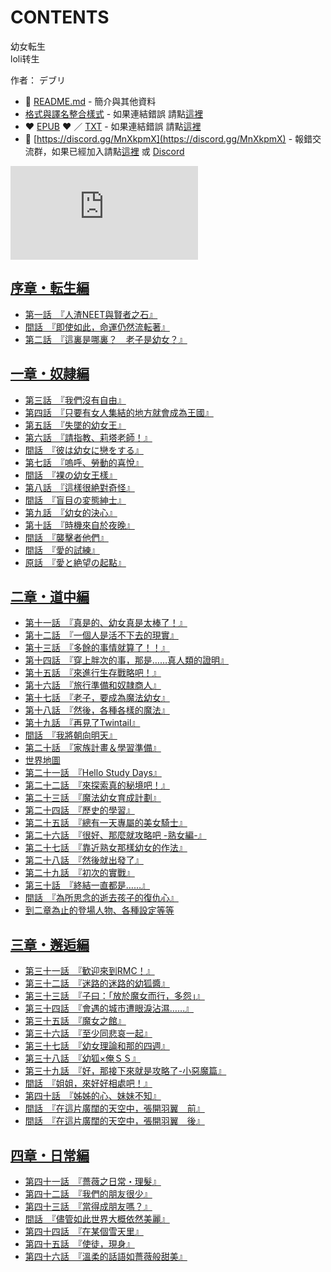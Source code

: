 # CONTENTS

幼女転生  
loli转生  

作者： デブリ  



- :closed_book: [README.md](README.md) - 簡介與其他資料
- [格式與譯名整合樣式](https://github.com/bluelovers/node-novel/blob/master/lib/locales/%E5%B9%BC%E5%A5%B3%E8%BB%A2%E7%94%9F.ts) - 如果連結錯誤 請點[這裡](https://github.com/bluelovers/node-novel/blob/master/lib/locales/)
-  :heart: [EPUB](https://gitlab.com/demonovel/epub-txt/blob/master/ts_out/%E5%B9%BC%E5%A5%B3%E8%BB%A2%E7%94%9F.epub) :heart:  ／ [TXT](https://gitlab.com/demonovel/epub-txt/blob/master/ts_out/out/%E5%B9%BC%E5%A5%B3%E8%BB%A2%E7%94%9F.out.txt) - 如果連結錯誤 請點[這裡](https://gitlab.com/demonovel/epub-txt/blob/master/ts_out/)
- :mega: [https://discord.gg/MnXkpmX](https://discord.gg/MnXkpmX) - 報錯交流群，如果已經加入請點[這裡](https://discordapp.com/channels/467794087769014273/467794088285175809) 或 [Discord](https://discordapp.com/channels/@me)


![導航目錄](https://chart.apis.google.com/chart?cht=qr&chs=150x150&chl=https://gitlab.com/novel-group/txt-source/blob/master/ts/幼女転生/導航目錄.md "導航目錄")




## [序章・転生編](00000_%E5%BA%8F%E7%AB%A0%E3%83%BB%E8%BB%A2%E7%94%9F%E7%B7%A8)

- [第一話　『人渣NEET與賢者之石』](00000_%E5%BA%8F%E7%AB%A0%E3%83%BB%E8%BB%A2%E7%94%9F%E7%B7%A8/00020_%E7%AC%AC%E4%B8%80%E8%A9%B1%E3%80%80%E3%80%8E%E4%BA%BA%E6%B8%A3NEET%E8%88%87%E8%B3%A2%E8%80%85%E4%B9%8B%E7%9F%B3%E3%80%8F.txt)
- [間話　『即使如此，命運仍然流転著』](00000_%E5%BA%8F%E7%AB%A0%E3%83%BB%E8%BB%A2%E7%94%9F%E7%B7%A8/00030_%E9%96%93%E8%A9%B1%E3%80%80%E3%80%8E%E5%8D%B3%E4%BD%BF%E5%A6%82%E6%AD%A4%EF%BC%8C%E5%91%BD%E9%81%8B%E4%BB%8D%E7%84%B6%E6%B5%81%E8%BB%A2%E8%91%97%E3%80%8F.txt)
- [第二話　『這裏是哪裏？　老子是幼女？』](00000_%E5%BA%8F%E7%AB%A0%E3%83%BB%E8%BB%A2%E7%94%9F%E7%B7%A8/00040_%E7%AC%AC%E4%BA%8C%E8%A9%B1%E3%80%80%E3%80%8E%E9%80%99%E8%A3%8F%E6%98%AF%E5%93%AA%E8%A3%8F%EF%BC%9F%E3%80%80%E8%80%81%E5%AD%90%E6%98%AF%E5%B9%BC%E5%A5%B3%EF%BC%9F%E3%80%8F.txt)


## [一章・奴隷編](00010_%E4%B8%80%E7%AB%A0%E3%83%BB%E5%A5%B4%E9%9A%B7%E7%B7%A8)

- [第三話　『我們沒有自由』](00010_%E4%B8%80%E7%AB%A0%E3%83%BB%E5%A5%B4%E9%9A%B7%E7%B7%A8/00060_%E7%AC%AC%E4%B8%89%E8%A9%B1%E3%80%80%E3%80%8E%E6%88%91%E5%80%91%E6%B2%92%E6%9C%89%E8%87%AA%E7%94%B1%E3%80%8F.txt)
- [第四話　『只要有女人集結的地方就會成為王國』](00010_%E4%B8%80%E7%AB%A0%E3%83%BB%E5%A5%B4%E9%9A%B7%E7%B7%A8/00070_%E7%AC%AC%E5%9B%9B%E8%A9%B1%E3%80%80%E3%80%8E%E5%8F%AA%E8%A6%81%E6%9C%89%E5%A5%B3%E4%BA%BA%E9%9B%86%E7%B5%90%E7%9A%84%E5%9C%B0%E6%96%B9%E5%B0%B1%E6%9C%83%E6%88%90%E7%82%BA%E7%8E%8B%E5%9C%8B%E3%80%8F.txt)
- [第五話　『失墜的幼女王』](00010_%E4%B8%80%E7%AB%A0%E3%83%BB%E5%A5%B4%E9%9A%B7%E7%B7%A8/00080_%E7%AC%AC%E4%BA%94%E8%A9%B1%E3%80%80%E3%80%8E%E5%A4%B1%E5%A2%9C%E7%9A%84%E5%B9%BC%E5%A5%B3%E7%8E%8B%E3%80%8F.txt)
- [第六話　『請指教、莉塔老師！』](00010_%E4%B8%80%E7%AB%A0%E3%83%BB%E5%A5%B4%E9%9A%B7%E7%B7%A8/00090_%E7%AC%AC%E5%85%AD%E8%A9%B1%E3%80%80%E3%80%8E%E8%AB%8B%E6%8C%87%E6%95%99%E3%80%81%E8%8E%89%E5%A1%94%E8%80%81%E5%B8%AB%EF%BC%81%E3%80%8F.txt)
- [間話　『彼は幼女に戀をする』](00010_%E4%B8%80%E7%AB%A0%E3%83%BB%E5%A5%B4%E9%9A%B7%E7%B7%A8/00100_%E9%96%93%E8%A9%B1%E3%80%80%E3%80%8E%E5%BD%BC%E3%81%AF%E5%B9%BC%E5%A5%B3%E3%81%AB%E6%88%80%E3%82%92%E3%81%99%E3%82%8B%E3%80%8F.txt)
- [第七話　『嗚呼、勞動的喜悅』](00010_%E4%B8%80%E7%AB%A0%E3%83%BB%E5%A5%B4%E9%9A%B7%E7%B7%A8/00110_%E7%AC%AC%E4%B8%83%E8%A9%B1%E3%80%80%E3%80%8E%E5%97%9A%E5%91%BC%E3%80%81%E5%8B%9E%E5%8B%95%E7%9A%84%E5%96%9C%E6%82%85%E3%80%8F.txt)
- [間話　『裸の幼女王樣』](00010_%E4%B8%80%E7%AB%A0%E3%83%BB%E5%A5%B4%E9%9A%B7%E7%B7%A8/00120_%E9%96%93%E8%A9%B1%E3%80%80%E3%80%8E%E8%A3%B8%E3%81%AE%E5%B9%BC%E5%A5%B3%E7%8E%8B%E6%A8%A3%E3%80%8F.txt)
- [第八話　『這樣很絶對奇怪』](00010_%E4%B8%80%E7%AB%A0%E3%83%BB%E5%A5%B4%E9%9A%B7%E7%B7%A8/00130_%E7%AC%AC%E5%85%AB%E8%A9%B1%E3%80%80%E3%80%8E%E9%80%99%E6%A8%A3%E5%BE%88%E7%B5%B6%E5%B0%8D%E5%A5%87%E6%80%AA%E3%80%8F.txt)
- [間話　『盲目の変態紳士』](00010_%E4%B8%80%E7%AB%A0%E3%83%BB%E5%A5%B4%E9%9A%B7%E7%B7%A8/00140_%E9%96%93%E8%A9%B1%E3%80%80%E3%80%8E%E7%9B%B2%E7%9B%AE%E3%81%AE%E5%A4%89%E6%85%8B%E7%B4%B3%E5%A3%AB%E3%80%8F.txt)
- [第九話　『幼女的決心』](00010_%E4%B8%80%E7%AB%A0%E3%83%BB%E5%A5%B4%E9%9A%B7%E7%B7%A8/00150_%E7%AC%AC%E4%B9%9D%E8%A9%B1%E3%80%80%E3%80%8E%E5%B9%BC%E5%A5%B3%E7%9A%84%E6%B1%BA%E5%BF%83%E3%80%8F.txt)
- [第十話　『時機來自於夜晚』](00010_%E4%B8%80%E7%AB%A0%E3%83%BB%E5%A5%B4%E9%9A%B7%E7%B7%A8/00160_%E7%AC%AC%E5%8D%81%E8%A9%B1%E3%80%80%E3%80%8E%E6%99%82%E6%A9%9F%E4%BE%86%E8%87%AA%E6%96%BC%E5%A4%9C%E6%99%9A%E3%80%8F.txt)
- [間話　『襲擊者他們』](00010_%E4%B8%80%E7%AB%A0%E3%83%BB%E5%A5%B4%E9%9A%B7%E7%B7%A8/00170_%E9%96%93%E8%A9%B1%E3%80%80%E3%80%8E%E8%A5%B2%E6%93%8A%E8%80%85%E4%BB%96%E5%80%91%E3%80%8F.txt)
- [間話　『愛的試練』](00010_%E4%B8%80%E7%AB%A0%E3%83%BB%E5%A5%B4%E9%9A%B7%E7%B7%A8/00180_%E9%96%93%E8%A9%B1%E3%80%80%E3%80%8E%E6%84%9B%E7%9A%84%E8%A9%A6%E7%B7%B4%E3%80%8F.txt)
- [原話　『愛と絶望の起點』](00010_%E4%B8%80%E7%AB%A0%E3%83%BB%E5%A5%B4%E9%9A%B7%E7%B7%A8/00190_%E5%8E%9F%E8%A9%B1%E3%80%80%E3%80%8E%E6%84%9B%E3%81%A8%E7%B5%B6%E6%9C%9B%E3%81%AE%E8%B5%B7%E9%BB%9E%E3%80%8F.txt)


## [二章・道中編](00020_%E4%BA%8C%E7%AB%A0%E3%83%BB%E9%81%93%E4%B8%AD%E7%B7%A8)

- [第十一話　『真是的、幼女真是太棒了！』](00020_%E4%BA%8C%E7%AB%A0%E3%83%BB%E9%81%93%E4%B8%AD%E7%B7%A8/00210_%E7%AC%AC%E5%8D%81%E4%B8%80%E8%A9%B1%E3%80%80%E3%80%8E%E7%9C%9F%E6%98%AF%E7%9A%84%E3%80%81%E5%B9%BC%E5%A5%B3%E7%9C%9F%E6%98%AF%E5%A4%AA%E6%A3%92%E4%BA%86%EF%BC%81%E3%80%8F.txt)
- [第十二話　『一個人是活不下去的現實』](00020_%E4%BA%8C%E7%AB%A0%E3%83%BB%E9%81%93%E4%B8%AD%E7%B7%A8/00220_%E7%AC%AC%E5%8D%81%E4%BA%8C%E8%A9%B1%E3%80%80%E3%80%8E%E4%B8%80%E5%80%8B%E4%BA%BA%E6%98%AF%E6%B4%BB%E4%B8%8D%E4%B8%8B%E5%8E%BB%E7%9A%84%E7%8F%BE%E5%AF%A6%E3%80%8F.txt)
- [第十三話　『多餘的事情就算了！！』](00020_%E4%BA%8C%E7%AB%A0%E3%83%BB%E9%81%93%E4%B8%AD%E7%B7%A8/00230_%E7%AC%AC%E5%8D%81%E4%B8%89%E8%A9%B1%E3%80%80%E3%80%8E%E5%A4%9A%E9%A4%98%E7%9A%84%E4%BA%8B%E6%83%85%E5%B0%B1%E7%AE%97%E4%BA%86%EF%BC%81%EF%BC%81%E3%80%8F.txt)
- [第十四話　『穿上胖次的事，那是……真人類的證明』](00020_%E4%BA%8C%E7%AB%A0%E3%83%BB%E9%81%93%E4%B8%AD%E7%B7%A8/00240_%E7%AC%AC%E5%8D%81%E5%9B%9B%E8%A9%B1%E3%80%80%E3%80%8E%E7%A9%BF%E4%B8%8A%E8%83%96%E6%AC%A1%E7%9A%84%E4%BA%8B%EF%BC%8C%E9%82%A3%E6%98%AF%E2%80%A6%E2%80%A6%E7%9C%9F%E4%BA%BA%E9%A1%9E%E7%9A%84%E8%AD%89%E6%98%8E%E3%80%8F.txt)
- [第十五話　『來進行生存戰略吧！』](00020_%E4%BA%8C%E7%AB%A0%E3%83%BB%E9%81%93%E4%B8%AD%E7%B7%A8/00250_%E7%AC%AC%E5%8D%81%E4%BA%94%E8%A9%B1%E3%80%80%E3%80%8E%E4%BE%86%E9%80%B2%E8%A1%8C%E7%94%9F%E5%AD%98%E6%88%B0%E7%95%A5%E5%90%A7%EF%BC%81%E3%80%8F.txt)
- [第十六話　『旅行準備和奴隷商人』](00020_%E4%BA%8C%E7%AB%A0%E3%83%BB%E9%81%93%E4%B8%AD%E7%B7%A8/00260_%E7%AC%AC%E5%8D%81%E5%85%AD%E8%A9%B1%E3%80%80%E3%80%8E%E6%97%85%E8%A1%8C%E6%BA%96%E5%82%99%E5%92%8C%E5%A5%B4%E9%9A%B7%E5%95%86%E4%BA%BA%E3%80%8F.txt)
- [第十七話　『老子，要成為魔法幼女』](00020_%E4%BA%8C%E7%AB%A0%E3%83%BB%E9%81%93%E4%B8%AD%E7%B7%A8/00270_%E7%AC%AC%E5%8D%81%E4%B8%83%E8%A9%B1%E3%80%80%E3%80%8E%E8%80%81%E5%AD%90%EF%BC%8C%E8%A6%81%E6%88%90%E7%82%BA%E9%AD%94%E6%B3%95%E5%B9%BC%E5%A5%B3%E3%80%8F.txt)
- [第十八話　『然後，各種各樣的魔法』](00020_%E4%BA%8C%E7%AB%A0%E3%83%BB%E9%81%93%E4%B8%AD%E7%B7%A8/00280_%E7%AC%AC%E5%8D%81%E5%85%AB%E8%A9%B1%E3%80%80%E3%80%8E%E7%84%B6%E5%BE%8C%EF%BC%8C%E5%90%84%E7%A8%AE%E5%90%84%E6%A8%A3%E7%9A%84%E9%AD%94%E6%B3%95%E3%80%8F.txt)
- [第十九話　『再見了Twintail』](00020_%E4%BA%8C%E7%AB%A0%E3%83%BB%E9%81%93%E4%B8%AD%E7%B7%A8/00290_%E7%AC%AC%E5%8D%81%E4%B9%9D%E8%A9%B1%E3%80%80%E3%80%8E%E5%86%8D%E8%A6%8B%E4%BA%86Twintail%E3%80%8F.txt)
- [間話　『我將朝向明天』](00020_%E4%BA%8C%E7%AB%A0%E3%83%BB%E9%81%93%E4%B8%AD%E7%B7%A8/00300_%E9%96%93%E8%A9%B1%E3%80%80%E3%80%8E%E6%88%91%E5%B0%87%E6%9C%9D%E5%90%91%E6%98%8E%E5%A4%A9%E3%80%8F.txt)
- [第二十話　『家族計畫＆學習準備』](00020_%E4%BA%8C%E7%AB%A0%E3%83%BB%E9%81%93%E4%B8%AD%E7%B7%A8/00310_%E7%AC%AC%E4%BA%8C%E5%8D%81%E8%A9%B1%E3%80%80%E3%80%8E%E5%AE%B6%E6%97%8F%E8%A8%88%E7%95%AB%EF%BC%86%E5%AD%B8%E7%BF%92%E6%BA%96%E5%82%99%E3%80%8F.txt)
- [世界地圖](00020_%E4%BA%8C%E7%AB%A0%E3%83%BB%E9%81%93%E4%B8%AD%E7%B7%A8/00320_%E4%B8%96%E7%95%8C%E5%9C%B0%E5%9C%96.txt)
- [第二十一話　『Hello Study Days』](00020_%E4%BA%8C%E7%AB%A0%E3%83%BB%E9%81%93%E4%B8%AD%E7%B7%A8/00330_%E7%AC%AC%E4%BA%8C%E5%8D%81%E4%B8%80%E8%A9%B1%E3%80%80%E3%80%8EHello%20Study%20Days%E3%80%8F.txt)
- [第二十二話　『來探索真的秘境吧！』](00020_%E4%BA%8C%E7%AB%A0%E3%83%BB%E9%81%93%E4%B8%AD%E7%B7%A8/00340_%E7%AC%AC%E4%BA%8C%E5%8D%81%E4%BA%8C%E8%A9%B1%E3%80%80%E3%80%8E%E4%BE%86%E6%8E%A2%E7%B4%A2%E7%9C%9F%E7%9A%84%E7%A7%98%E5%A2%83%E5%90%A7%EF%BC%81%E3%80%8F.txt)
- [第二十三話　『魔法幼女育成計劃』](00020_%E4%BA%8C%E7%AB%A0%E3%83%BB%E9%81%93%E4%B8%AD%E7%B7%A8/00350_%E7%AC%AC%E4%BA%8C%E5%8D%81%E4%B8%89%E8%A9%B1%E3%80%80%E3%80%8E%E9%AD%94%E6%B3%95%E5%B9%BC%E5%A5%B3%E8%82%B2%E6%88%90%E8%A8%88%E5%8A%83%E3%80%8F.txt)
- [第二十四話　『歷史的學習』](00020_%E4%BA%8C%E7%AB%A0%E3%83%BB%E9%81%93%E4%B8%AD%E7%B7%A8/00360_%E7%AC%AC%E4%BA%8C%E5%8D%81%E5%9B%9B%E8%A9%B1%E3%80%80%E3%80%8E%E6%AD%B7%E5%8F%B2%E7%9A%84%E5%AD%B8%E7%BF%92%E3%80%8F.txt)
- [第二十五話　『總有一天專屬的美女騎士』](00020_%E4%BA%8C%E7%AB%A0%E3%83%BB%E9%81%93%E4%B8%AD%E7%B7%A8/00370_%E7%AC%AC%E4%BA%8C%E5%8D%81%E4%BA%94%E8%A9%B1%E3%80%80%E3%80%8E%E7%B8%BD%E6%9C%89%E4%B8%80%E5%A4%A9%E5%B0%88%E5%B1%AC%E7%9A%84%E7%BE%8E%E5%A5%B3%E9%A8%8E%E5%A3%AB%E3%80%8F.txt)
- [第二十六話　『很好、那麼就攻略吧 -熟女編-』](00020_%E4%BA%8C%E7%AB%A0%E3%83%BB%E9%81%93%E4%B8%AD%E7%B7%A8/00380_%E7%AC%AC%E4%BA%8C%E5%8D%81%E5%85%AD%E8%A9%B1%E3%80%80%E3%80%8E%E5%BE%88%E5%A5%BD%E3%80%81%E9%82%A3%E9%BA%BC%E5%B0%B1%E6%94%BB%E7%95%A5%E5%90%A7%20-%E7%86%9F%E5%A5%B3%E7%B7%A8-%E3%80%8F.txt)
- [第二十七話　『靠近熟女那樣幼女的作法』](00020_%E4%BA%8C%E7%AB%A0%E3%83%BB%E9%81%93%E4%B8%AD%E7%B7%A8/00390_%E7%AC%AC%E4%BA%8C%E5%8D%81%E4%B8%83%E8%A9%B1%E3%80%80%E3%80%8E%E9%9D%A0%E8%BF%91%E7%86%9F%E5%A5%B3%E9%82%A3%E6%A8%A3%E5%B9%BC%E5%A5%B3%E7%9A%84%E4%BD%9C%E6%B3%95%E3%80%8F.txt)
- [第二十八話　『然後就出發了』](00020_%E4%BA%8C%E7%AB%A0%E3%83%BB%E9%81%93%E4%B8%AD%E7%B7%A8/00400_%E7%AC%AC%E4%BA%8C%E5%8D%81%E5%85%AB%E8%A9%B1%E3%80%80%E3%80%8E%E7%84%B6%E5%BE%8C%E5%B0%B1%E5%87%BA%E7%99%BC%E4%BA%86%E3%80%8F.txt)
- [第二十九話　『初次的實戰』](00020_%E4%BA%8C%E7%AB%A0%E3%83%BB%E9%81%93%E4%B8%AD%E7%B7%A8/00410_%E7%AC%AC%E4%BA%8C%E5%8D%81%E4%B9%9D%E8%A9%B1%E3%80%80%E3%80%8E%E5%88%9D%E6%AC%A1%E7%9A%84%E5%AF%A6%E6%88%B0%E3%80%8F.txt)
- [第三十話　『終結一直都是……』](00020_%E4%BA%8C%E7%AB%A0%E3%83%BB%E9%81%93%E4%B8%AD%E7%B7%A8/00420_%E7%AC%AC%E4%B8%89%E5%8D%81%E8%A9%B1%E3%80%80%E3%80%8E%E7%B5%82%E7%B5%90%E4%B8%80%E7%9B%B4%E9%83%BD%E6%98%AF%E2%80%A6%E2%80%A6%E3%80%8F.txt)
- [間話　『為所思念的逝去孩子的復仇心』](00020_%E4%BA%8C%E7%AB%A0%E3%83%BB%E9%81%93%E4%B8%AD%E7%B7%A8/00430_%E9%96%93%E8%A9%B1%E3%80%80%E3%80%8E%E7%82%BA%E6%89%80%E6%80%9D%E5%BF%B5%E7%9A%84%E9%80%9D%E5%8E%BB%E5%AD%A9%E5%AD%90%E7%9A%84%E5%BE%A9%E4%BB%87%E5%BF%83%E3%80%8F.txt)
- [到二章為止的登場人物、各種設定等等](00020_%E4%BA%8C%E7%AB%A0%E3%83%BB%E9%81%93%E4%B8%AD%E7%B7%A8/00440_%E5%88%B0%E4%BA%8C%E7%AB%A0%E7%82%BA%E6%AD%A2%E7%9A%84%E7%99%BB%E5%A0%B4%E4%BA%BA%E7%89%A9%E3%80%81%E5%90%84%E7%A8%AE%E8%A8%AD%E5%AE%9A%E7%AD%89%E7%AD%89.txt)


## [三章・邂逅編](00030_%E4%B8%89%E7%AB%A0%E3%83%BB%E9%82%82%E9%80%85%E7%B7%A8)

- [第三十一話　『歓迎來到RMC！』](00030_%E4%B8%89%E7%AB%A0%E3%83%BB%E9%82%82%E9%80%85%E7%B7%A8/00460_%E7%AC%AC%E4%B8%89%E5%8D%81%E4%B8%80%E8%A9%B1%E3%80%80%E3%80%8E%E6%AD%93%E8%BF%8E%E4%BE%86%E5%88%B0RMC%EF%BC%81%E3%80%8F.txt)
- [第三十二話　『迷路的迷路的幼狐醬』](00030_%E4%B8%89%E7%AB%A0%E3%83%BB%E9%82%82%E9%80%85%E7%B7%A8/00470_%E7%AC%AC%E4%B8%89%E5%8D%81%E4%BA%8C%E8%A9%B1%E3%80%80%E3%80%8E%E8%BF%B7%E8%B7%AF%E7%9A%84%E8%BF%B7%E8%B7%AF%E7%9A%84%E5%B9%BC%E7%8B%90%E9%86%AC%E3%80%8F.txt)
- [第三十三話　『子曰：「放於魔女而行，多怨」』](00030_%E4%B8%89%E7%AB%A0%E3%83%BB%E9%82%82%E9%80%85%E7%B7%A8/00480_%E7%AC%AC%E4%B8%89%E5%8D%81%E4%B8%89%E8%A9%B1%E3%80%80%E3%80%8E%E5%AD%90%E6%9B%B0%EF%BC%9A%E3%80%8C%E6%94%BE%E6%96%BC%E9%AD%94%E5%A5%B3%E8%80%8C%E8%A1%8C%EF%BC%8C%E5%A4%9A%E6%80%A8%E3%80%8D%E3%80%8F.txt)
- [第三十四話　『會遇的城市遭眼淚沾濕……』](00030_%E4%B8%89%E7%AB%A0%E3%83%BB%E9%82%82%E9%80%85%E7%B7%A8/00490_%E7%AC%AC%E4%B8%89%E5%8D%81%E5%9B%9B%E8%A9%B1%E3%80%80%E3%80%8E%E6%9C%83%E9%81%87%E7%9A%84%E5%9F%8E%E5%B8%82%E9%81%AD%E7%9C%BC%E6%B7%9A%E6%B2%BE%E6%BF%95%E2%80%A6%E2%80%A6%E3%80%8F.txt)
- [第三十五話　『魔女之館』](00030_%E4%B8%89%E7%AB%A0%E3%83%BB%E9%82%82%E9%80%85%E7%B7%A8/00500_%E7%AC%AC%E4%B8%89%E5%8D%81%E4%BA%94%E8%A9%B1%E3%80%80%E3%80%8E%E9%AD%94%E5%A5%B3%E4%B9%8B%E9%A4%A8%E3%80%8F.txt)
- [第三十六話　『至少同悲哀一起』](00030_%E4%B8%89%E7%AB%A0%E3%83%BB%E9%82%82%E9%80%85%E7%B7%A8/00510_%E7%AC%AC%E4%B8%89%E5%8D%81%E5%85%AD%E8%A9%B1%E3%80%80%E3%80%8E%E8%87%B3%E5%B0%91%E5%90%8C%E6%82%B2%E5%93%80%E4%B8%80%E8%B5%B7%E3%80%8F.txt)
- [第三十七話　『幼女理論和那的四週』](00030_%E4%B8%89%E7%AB%A0%E3%83%BB%E9%82%82%E9%80%85%E7%B7%A8/00520_%E7%AC%AC%E4%B8%89%E5%8D%81%E4%B8%83%E8%A9%B1%E3%80%80%E3%80%8E%E5%B9%BC%E5%A5%B3%E7%90%86%E8%AB%96%E5%92%8C%E9%82%A3%E7%9A%84%E5%9B%9B%E9%80%B1%E3%80%8F.txt)
- [第三十八話　『幼狐×俺ＳＳ』](00030_%E4%B8%89%E7%AB%A0%E3%83%BB%E9%82%82%E9%80%85%E7%B7%A8/00530_%E7%AC%AC%E4%B8%89%E5%8D%81%E5%85%AB%E8%A9%B1%E3%80%80%E3%80%8E%E5%B9%BC%E7%8B%90%C3%97%E4%BF%BA%EF%BC%B3%EF%BC%B3%E3%80%8F.txt)
- [第三十九話　『好，那接下來就是攻略了-小惡魔篇』](00030_%E4%B8%89%E7%AB%A0%E3%83%BB%E9%82%82%E9%80%85%E7%B7%A8/00540_%E7%AC%AC%E4%B8%89%E5%8D%81%E4%B9%9D%E8%A9%B1%E3%80%80%E3%80%8E%E5%A5%BD%EF%BC%8C%E9%82%A3%E6%8E%A5%E4%B8%8B%E4%BE%86%E5%B0%B1%E6%98%AF%E6%94%BB%E7%95%A5%E4%BA%86-%E5%B0%8F%E6%83%A1%E9%AD%94%E7%AF%87%E3%80%8F.txt)
- [間話　『姐姐，來好好相處吧！』](00030_%E4%B8%89%E7%AB%A0%E3%83%BB%E9%82%82%E9%80%85%E7%B7%A8/00550_%E9%96%93%E8%A9%B1%E3%80%80%E3%80%8E%E5%A7%90%E5%A7%90%EF%BC%8C%E4%BE%86%E5%A5%BD%E5%A5%BD%E7%9B%B8%E8%99%95%E5%90%A7%EF%BC%81%E3%80%8F.txt)
- [第四十話　『姊姊的心、妹妹不知』](00030_%E4%B8%89%E7%AB%A0%E3%83%BB%E9%82%82%E9%80%85%E7%B7%A8/00560_%E7%AC%AC%E5%9B%9B%E5%8D%81%E8%A9%B1%E3%80%80%E3%80%8E%E5%A7%8A%E5%A7%8A%E7%9A%84%E5%BF%83%E3%80%81%E5%A6%B9%E5%A6%B9%E4%B8%8D%E7%9F%A5%E3%80%8F.txt)
- [間話　『在這片廣闊的天空中，張開羽翼　前』](00030_%E4%B8%89%E7%AB%A0%E3%83%BB%E9%82%82%E9%80%85%E7%B7%A8/00570_%E9%96%93%E8%A9%B1%E3%80%80%E3%80%8E%E5%9C%A8%E9%80%99%E7%89%87%E5%BB%A3%E9%97%8A%E7%9A%84%E5%A4%A9%E7%A9%BA%E4%B8%AD%EF%BC%8C%E5%BC%B5%E9%96%8B%E7%BE%BD%E7%BF%BC%E3%80%80%E5%89%8D%E3%80%8F.txt)
- [間話　『在這片廣闊的天空中，張開羽翼　後』](00030_%E4%B8%89%E7%AB%A0%E3%83%BB%E9%82%82%E9%80%85%E7%B7%A8/00580_%E9%96%93%E8%A9%B1%E3%80%80%E3%80%8E%E5%9C%A8%E9%80%99%E7%89%87%E5%BB%A3%E9%97%8A%E7%9A%84%E5%A4%A9%E7%A9%BA%E4%B8%AD%EF%BC%8C%E5%BC%B5%E9%96%8B%E7%BE%BD%E7%BF%BC%E3%80%80%E5%BE%8C%E3%80%8F.txt)


## [四章・日常編](00040_%E5%9B%9B%E7%AB%A0%E3%83%BB%E6%97%A5%E5%B8%B8%E7%B7%A8)

- [第四十一話　『薔薇之日常・理髮』](00040_%E5%9B%9B%E7%AB%A0%E3%83%BB%E6%97%A5%E5%B8%B8%E7%B7%A8/00010_%E7%AC%AC%E5%9B%9B%E5%8D%81%E4%B8%80%E8%A9%B1%E3%80%80%E3%80%8E%E8%96%94%E8%96%87%E4%B9%8B%E6%97%A5%E5%B8%B8%E3%83%BB%E7%90%86%E9%AB%AE%E3%80%8F.txt)
- [第四十二話　『我們的朋友很少』](00040_%E5%9B%9B%E7%AB%A0%E3%83%BB%E6%97%A5%E5%B8%B8%E7%B7%A8/00020_%E7%AC%AC%E5%9B%9B%E5%8D%81%E4%BA%8C%E8%A9%B1%E3%80%80%E3%80%8E%E6%88%91%E5%80%91%E7%9A%84%E6%9C%8B%E5%8F%8B%E5%BE%88%E5%B0%91%E3%80%8F.txt)
- [第四十三話　『當得成朋友嗎？』](00040_%E5%9B%9B%E7%AB%A0%E3%83%BB%E6%97%A5%E5%B8%B8%E7%B7%A8/00030_%E7%AC%AC%E5%9B%9B%E5%8D%81%E4%B8%89%E8%A9%B1%E3%80%80%E3%80%8E%E7%95%B6%E5%BE%97%E6%88%90%E6%9C%8B%E5%8F%8B%E5%97%8E%EF%BC%9F%E3%80%8F.txt)
- [間話　『儘管如此世界大概依然美麗』](00040_%E5%9B%9B%E7%AB%A0%E3%83%BB%E6%97%A5%E5%B8%B8%E7%B7%A8/00040_%E9%96%93%E8%A9%B1%E3%80%80%E3%80%8E%E5%84%98%E7%AE%A1%E5%A6%82%E6%AD%A4%E4%B8%96%E7%95%8C%E5%A4%A7%E6%A6%82%E4%BE%9D%E7%84%B6%E7%BE%8E%E9%BA%97%E3%80%8F.txt)
- [第四十四話　『在某個雪天里』](00040_%E5%9B%9B%E7%AB%A0%E3%83%BB%E6%97%A5%E5%B8%B8%E7%B7%A8/00060_%E7%AC%AC%E5%9B%9B%E5%8D%81%E5%9B%9B%E8%A9%B1%E3%80%80%E3%80%8E%E5%9C%A8%E6%9F%90%E5%80%8B%E9%9B%AA%E5%A4%A9%E9%87%8C%E3%80%8F.txt)
- [第四十五話　『使徒，現身』](00040_%E5%9B%9B%E7%AB%A0%E3%83%BB%E6%97%A5%E5%B8%B8%E7%B7%A8/00070_%E7%AC%AC%E5%9B%9B%E5%8D%81%E4%BA%94%E8%A9%B1%E3%80%80%E3%80%8E%E4%BD%BF%E5%BE%92%EF%BC%8C%E7%8F%BE%E8%BA%AB%E3%80%8F.txt)
- [第四十六話　『溫柔的話語如薔薇般甜美』](00040_%E5%9B%9B%E7%AB%A0%E3%83%BB%E6%97%A5%E5%B8%B8%E7%B7%A8/00080_%E7%AC%AC%E5%9B%9B%E5%8D%81%E5%85%AD%E8%A9%B1%E3%80%80%E3%80%8E%E6%BA%AB%E6%9F%94%E7%9A%84%E8%A9%B1%E8%AA%9E%E5%A6%82%E8%96%94%E8%96%87%E8%88%AC%E7%94%9C%E7%BE%8E%E3%80%8F.txt)

